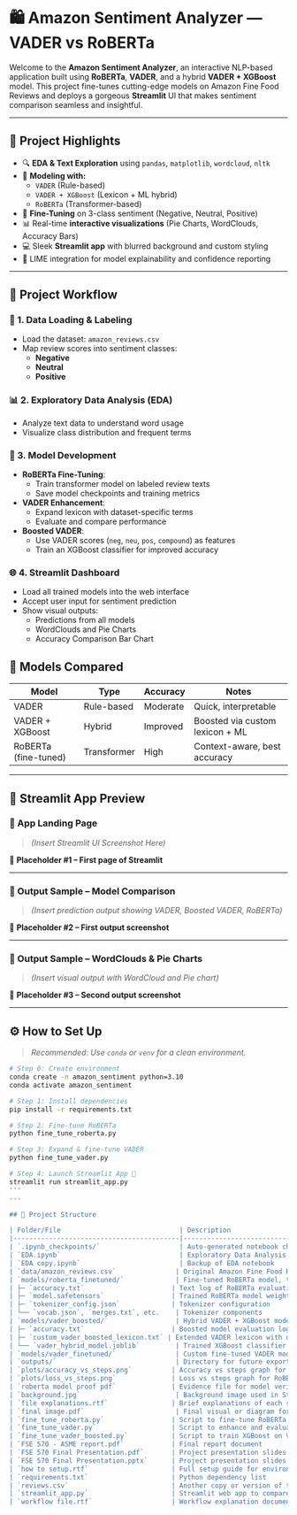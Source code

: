 # 🛍️ Amazon Sentiment Analyzer — VADER vs RoBERTa

Welcome to the **Amazon Sentiment Analyzer**, an interactive NLP-based application built using **RoBERTa**, **VADER**, and a hybrid **VADER + XGBoost** model. This project fine-tunes cutting-edge models on Amazon Fine Food Reviews and deploys a gorgeous **Streamlit** UI that makes sentiment comparison seamless and insightful.

---

## 🎯 Project Highlights

- 🔍 **EDA & Text Exploration** using `pandas`, `matplotlib`, `wordcloud`, `nltk`
- 🤖 **Modeling with:**
  - `VADER` (Rule-based)
  - `VADER + XGBoost` (Lexicon + ML hybrid)
  - `RoBERTa` (Transformer-based)
- 🧠 **Fine-Tuning** on 3-class sentiment (Negative, Neutral, Positive)
- 📊 Real-time **interactive visualizations** (Pie Charts, WordClouds, Accuracy Bars)
- 💻 Sleek **Streamlit app** with blurred background and custom styling
- 🧾 LIME integration for model explainability and confidence reporting

---


## 🔄 Project Workflow

### 📁 1. Data Loading & Labeling
- Load the dataset: `amazon_reviews.csv`
- Map review scores into sentiment classes:
  - **Negative**
  - **Neutral**
  - **Positive**

### 📊 2. Exploratory Data Analysis (EDA)
- Analyze text data to understand word usage
- Visualize class distribution and frequent terms

### 🤖 3. Model Development
- **RoBERTa Fine-Tuning**:
  - Train transformer model on labeled review texts
  - Save model checkpoints and training metrics
- **VADER Enhancement**:
  - Expand lexicon with dataset-specific terms
  - Evaluate and compare performance
- **Boosted VADER**:
  - Use VADER scores (`neg`, `neu`, `pos`, `compound`) as features
  - Train an XGBoost classifier for improved accuracy

### 🌐 4. Streamlit Dashboard
- Load all trained models into the web interface
- Accept user input for sentiment prediction
- Show visual outputs:
  - Predictions from all models
  - WordClouds and Pie Charts
  - Accuracy Comparison Bar Chart
  


## 🧪 Models Compared

| Model                | Type          | Accuracy | Notes                             |
|---------------------|---------------|----------|------------------------------------|
| VADER               | Rule-based    | Moderate | Quick, interpretable               |
| VADER + XGBoost     | Hybrid        | Improved | Boosted via custom lexicon + ML    |
| RoBERTa (fine-tuned)| Transformer   | High     | Context-aware, best accuracy       |

---

## 📸 Streamlit App Preview

### 🔹 App Landing Page  
> _(Insert Streamlit UI Screenshot Here)_

📌 **Placeholder #1 – First page of Streamlit**

---

### 🔹 Output Sample – Model Comparison  
> _(Insert prediction output showing VADER, Boosted VADER, RoBERTa)_

📌 **Placeholder #2 – First output screenshot**

---

### 🔹 Output Sample – WordClouds & Pie Charts  
> _(Insert visual output with WordCloud and Pie chart)_

📌 **Placeholder #3 – Second output screenshot**

---

## ⚙️ How to Set Up

> _Recommended: Use `conda` or `venv` for a clean environment._

```bash
# Step 0: Create environment
conda create -n amazon_sentiment python=3.10
conda activate amazon_sentiment

# Step 1: Install dependencies
pip install -r requirements.txt

# Step 2: Fine-tune RoBERTa
python fine_tune_roberta.py

# Step 3: Expand & fine-tune VADER
python fine_tune_vader.py

# Step 4: Launch Streamlit App 🚀
streamlit run streamlit_app.py
'''
---

## 📁 Project Structure

| Folder/File                              | Description                                                                 |
|------------------------------------------|-----------------------------------------------------------------------------|
| `.ipynb_checkpoints/`                    | Auto-generated notebook checkpoints                                        |
| `EDA.ipynb`                              | Exploratory Data Analysis notebook                                         |
| `EDA copy.ipynb`                         | Backup of EDA notebook                                                     |
| `data/amazon_reviews.csv`               | Original Amazon Fine Food Reviews dataset                                 |
| `models/roberta_finetuned/`             | Fine-tuned RoBERTa model, tokenizer, and config files                     |
| ├─ `accuracy.txt`                      | Text log of RoBERTa evaluation accuracy                                   |
| ├─ `model.safetensors`                 | Trained RoBERTa model weights                                              |
| ├─ `tokenizer_config.json`             | Tokenizer configuration                                                    |
| └── `vocab.json`, `merges.txt`, etc.    | Tokenizer components                                                       |
| `models/vader_boosted/`                 | Hybrid VADER + XGBoost model and custom lexicon                           |
| ├─ `accuracy.txt`                      | Boosted model evaluation log                                               |
| ├─ `custom_vader_boosted_lexicon.txt` | Extended VADER lexicon with domain-specific terms                         |
| └── `vader_hybrid_model.joblib`         | Trained XGBoost classifier on VADER scores                                |
| `models/vader_finetuned/`               | Custom fine-tuned VADER model output                                      |
| `outputs/`                              | Directory for future exported results or logs                             |
| `plots/accuracy_vs_steps.png`          | Accuracy vs steps graph for RoBERTa                                       |
| `plots/loss_vs_steps.png`              | Loss vs steps graph for RoBERTa                                           |
| `roberta model proof pdf`              | Evidence file for model verification                                      |
| `background.jpg`                        | Background image used in Streamlit UI                                     |
| `file explanations.rtf`                | Brief explanations of each script/module                                  |
| `final image.pdf`                       | Final visual or diagram for presentation                                  |
| `fine_tune_roberta.py`                 | Script to fine-tune RoBERTa on the dataset                                |
| `fine_tune_vader.py`                   | Script to enhance and evaluate VADER                                      |
| `fine_tune_vader_boosted.py`           | Script to train XGBoost on VADER scores                                   |
| `FSE 570 - ASME report.pdf`            | Final report document                                                      |
| `FSE 570 Final Presentation.pdf`       | Project presentation slides (PDF)                                         |
| `FSE 570 Final Presentation.pptx`      | Project presentation slides (PPTX)                                        |
| `how to setup.rtf`                     | Full setup guide for environment and scripts                              |
| `requirements.txt`                     | Python dependency list                                                     |
| `reviews.csv`                          | Another copy or version of the reviews dataset                            |
| `streamlit_app.py`                     | Streamlit web app to compare model predictions                            |
| `workflow file.rtf`                    | Workflow explanation document                                              |

